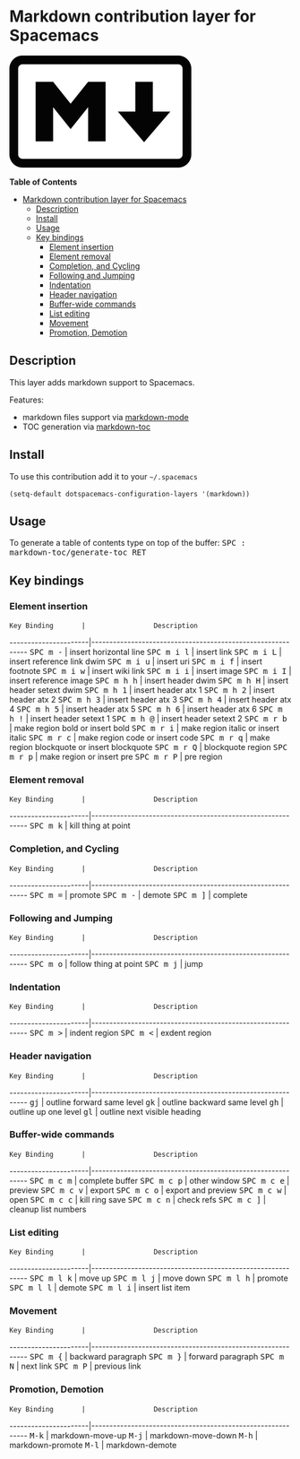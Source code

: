 # Markdown contribution layer for Spacemacs

![logo](img/markdown.png)

<!-- markdown-toc start - Don't edit this section. Run M-x markdown-toc/generate-toc again -->
**Table of Contents**

- [Markdown contribution layer for Spacemacs](#markdown-contribution-layer-for-spacemacs)
    - [Description](#description)
    - [Install](#install)
    - [Usage](#usage)
    - [Key bindings](#key-bindings)
        - [Element insertion](#element-insertion)
        - [Element removal](#element-removal)
        - [Completion, and Cycling](#completion-and-cycling)
        - [Following and Jumping](#following-and-jumping)
        - [Indentation](#indentation)
        - [Header navigation](#header-navigation)
        - [Buffer-wide commands](#buffer-wide-commands)
        - [List editing](#list-editing)
        - [Movement](#movement)
        - [Promotion, Demotion](#promotion-demotion)

<!-- markdown-toc end -->

## Description

This layer adds markdown support to Spacemacs.

Features:
- markdown files support via [markdown-mode][]
- TOC generation via [markdown-toc][]

## Install

To use this contribution add it to your `~/.spacemacs`

```elisp
(setq-default dotspacemacs-configuration-layers '(markdown))
```

## Usage

To generate a table of contents type on top of the buffer:
<kbd>SPC : markdown-toc/generate-toc RET</kbd>

## Key bindings

### Element insertion

    Key Binding       |                 Description
----------------------|------------------------------------------------------------
<kbd>SPC m -</kbd>    | insert horizontal line
<kbd>SPC m i l</kbd>  | insert link
<kbd>SPC m i L</kbd>  | insert reference link dwim
<kbd>SPC m i u</kbd>  | insert uri
<kbd>SPC m i f</kbd>  | insert footnote
<kbd>SPC m i w</kbd>  | insert wiki link
<kbd>SPC m i i</kbd>  | insert image
<kbd>SPC m i I</kbd>  | insert reference image
<kbd>SPC m h h</kbd>  | insert header dwim
<kbd>SPC m h H</kbd>  | insert header setext dwim
<kbd>SPC m h 1</kbd>  | insert header atx 1
<kbd>SPC m h 2</kbd>  | insert header atx 2
<kbd>SPC m h 3</kbd>  | insert header atx 3
<kbd>SPC m h 4</kbd>  | insert header atx 4
<kbd>SPC m h 5</kbd>  | insert header atx 5
<kbd>SPC m h 6</kbd>  | insert header atx 6
<kbd>SPC m h !</kbd>  | insert header setext 1
<kbd>SPC m h @</kbd>  | insert header setext 2
<kbd>SPC m r b</kbd>  | make region bold or insert bold
<kbd>SPC m r i</kbd>  | make region italic or insert italic
<kbd>SPC m r c</kbd>  | make region code or insert code
<kbd>SPC m r q</kbd>  | make region blockquote or insert blockquote
<kbd>SPC m r Q</kbd>  | blockquote region
<kbd>SPC m r p</kbd>  | make region or insert pre
<kbd>SPC m r P</kbd>  | pre region

### Element removal

    Key Binding       |                 Description
----------------------|------------------------------------------------------------
<kbd>SPC m k</kbd>    | kill thing at point

### Completion, and Cycling

    Key Binding       |                 Description
----------------------|------------------------------------------------------------
<kbd>SPC m =</kbd>    | promote
<kbd>SPC m -</kbd>    | demote
<kbd>SPC m ]</kbd>    | complete

### Following and Jumping

    Key Binding       |                 Description
----------------------|------------------------------------------------------------
<kbd>SPC m o</kbd>    | follow thing at point
<kbd>SPC m j</kbd>    | jump

### Indentation

    Key Binding       |                 Description
----------------------|------------------------------------------------------------
<kbd>SPC m \></kbd>   | indent region
<kbd>SPC m \<</kbd>   | exdent region

### Header navigation

    Key Binding       |                 Description
----------------------|------------------------------------------------------------
<kbd>gj</kbd>         | outline forward same level
<kbd>gk</kbd>         | outline backward same level
<kbd>gh</kbd>         | outline up one level
<kbd>gl</kbd>         | outline next visible heading

### Buffer-wide commands

    Key Binding       |                 Description
----------------------|------------------------------------------------------------
<kbd>SPC m c m</kbd>  | complete buffer
<kbd>SPC m c p</kbd>  | other window
<kbd>SPC m c e</kbd>  | preview
<kbd>SPC m c v</kbd>  | export
<kbd>SPC m c o</kbd>  | export and preview
<kbd>SPC m c w</kbd>  | open
<kbd>SPC m c c</kbd>  | kill ring save
<kbd>SPC m c n</kbd>  | check refs
<kbd>SPC m c ]</kbd>  | cleanup list numbers

### List editing

    Key Binding       |                 Description
----------------------|------------------------------------------------------------
<kbd>SPC m l k</kbd>  | move up
<kbd>SPC m l j</kbd>  | move down
<kbd>SPC m l h</kbd>  | promote
<kbd>SPC m l l</kbd>  | demote
<kbd>SPC m l i</kbd>  | insert list item

### Movement

    Key Binding       |                 Description
----------------------|------------------------------------------------------------
<kbd>SPC m {</kbd>    | backward paragraph
<kbd>SPC m }</kbd>    | forward paragraph
<kbd>SPC m N</kbd>    | next link
<kbd>SPC m P</kbd>    | previous link

### Promotion, Demotion

    Key Binding       |                 Description
----------------------|------------------------------------------------------------
<kbd>M-k</kbd>        | markdown-move-up
<kbd>M-j</kbd>        | markdown-move-down
<kbd>M-h</kbd>        | markdown-promote
<kbd>M-l</kbd>        | markdown-demote

[markdown-mode]: http://jblevins.org/git/markdown-mode.git/
[markdown-toc]: https://github.com/ardumont/markdown-toc


